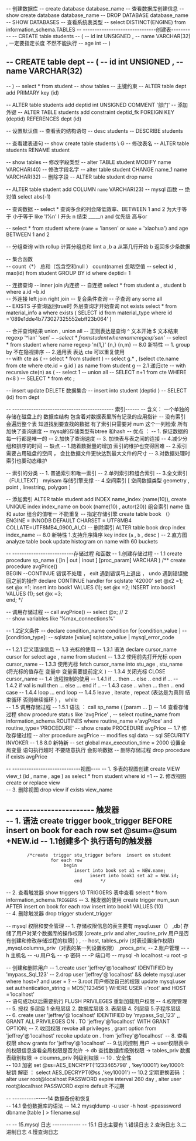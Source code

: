 -- 创建数据库
-- create database database_name
-- 查看数据库创建信息
--  show  create database database_name
-- DROP DATABASE database_name
-- SHOW DATABASES
-- 查看系统表类型
-- select  DISTINCT(ENGINE) from information_schema.TABLES
-- -------------------------------创建表----------
-- CREATE table students
-- (
--  id int UNSIGNED ,
--  name VARCHAR(32) ,   一定要指定长度  不然不能执行
--  age int 
-- )

-- CREATE table dept
-- (
--  id int UNSIGNED ,
--  name VARCHAR(32)   
-- 
-- )
-- select * from student 
-- show tables 
--  主键约束
-- ALTER table dept  add PRIMARY key (id) 

-- ALTER table students add deptid int UNSIGNED  COMMENT  '部门' 
-- 添加外键 
-- ALTER TABLE students add constraint deptid_fk  FOREIGN KEY (deptid) REFERENCES  dept (id) 

--  设置默认值
-- 查看表的结构语句
-- desc students 
-- DESCRIBE students

--  查看建表语句
-- show create table students \ G
-- 修改表名 
-- ALTER table students RENAME student

-- show tables 
-- 修改字段类型
-- alter TABLE student MODIFY name VARCHAR(40)
--  修改字段名字
-- alter table student CHANGE name_1 name  VARCHAR(32)
-- 删除字段
-- ALTER table student drop  name

-- ALTER table student add COLUMN `name` VARCHAR(23) 
--   mysql 函数 
--   绝对值 select abs(-1)


-- 查询数据 
--   select * 查询多余的列会降低效率、BETWEEN 1 and 2  为大于等于  小于等于 like 'l%n' l 开头  n 结束 _____n  and 优先级 高与or 

-- select  * from student  where (`name` = 'lansen' or `name` = 'xiaohua') and age BETWEEN 1 and 2


-- 分组查询  with rollup 计算分组总和   limt   a ,b   a 从第几行开始  b 返回多少条数据

--  集合函数   
   -- count（*）  总和（包含空和null ） count(name) 忽略空值
--  select  id , max(id) from student GROUP BY id  where deptid= 1

--  连接查询
  -- inner join 内连接 
-- 	 自连接  select * from student  a , student b where a.id =b.id           
--  外连接  left join   right join 
-- 复合条件查询 
--  子查询  any some  all    
-- EXISTS 子查询返回true时   外层查询才开始查询   not  exists    select * from material_info a where   exists ( SELECT id from material_type where id ='089e1dde4b773027325552ebff23b064' )

--  合并查询结果 union  , union all 
-- 正则表达是查询 ^ 文本开始 $  文本结束  regexp '^lan' 'sen$'
-- select * from student where name regexp 'sen$'
-- select * from student where name regexp 'n{1,}' {n,} {n,m}
--  8.0 新特性
     --  1. group by 不在隐视排序
     --  2.通用表 表达 cte   可以重复使用 		 
-- 		 with cte as (
-- 		        select * from student )
-- 		          select g.* , (select cte.name from cte where cte.id = g.id  ) as name  from student g 
--     2.1 递归cte
--         with recursive cte(n) as ( 
-- 				                  select 1 
-- 													union all 
-- 													SELECT n+1 from cte WHERE n<8  )
-- 				SELECT * from etc ;

--  insert update DELETE  数据集合
--    	 insert into student (deptid )
-- 		 SELECT (id) from dept 


--  -------------------------------------------  索引------
--   含义： 一个单独的存储在磁盘上的 数据库结构 包含着对数据表里所有记录的应用指针
--    没有索引会遍历整个表  知道找到要查找的数据  有了索引只需要对 num 这个一列检索 所有加快了查询速度
--   mysql的存储类型有btree 和hash 
      -- 优点 ： 
--          1. 保证数据的每一行都是唯一的 
--          2.加快了查询速度 
-- 					3. 加快表与表之间的连接 
--          4.减少分组和排序的时间
-- 			缺点
--          1.随着数据量的增加 索引的维护也变得困难
--          2.索引需要占用磁盘的空间 ， 会比数据文件更快达到最大文件的尺寸
--          3.对数据处理时 索引也要动态维护

--  索引的分类
--     1. 普通索引和唯一索引
--     2.单列索引和组合索引
--     3.全文索引（FULLTEXT） myisam 存储引擎支撑
--     4.空间索引  [ 空间数据类型  geometry , point , linestring, polygon ]

--   添加索引    ALTER table student  add INDEX name_index (name(10)),		 create UNIQUE index index_name on book (name(10) , autor(20))  组合索引  name 值和 autor 组合的值唯一  不能重复
--   指定存储引擎  create table book （） ENGINE = INNODB DEFAULT   CHARSET = UTF8MB4 COLLATE=UTF8MB4_0900_AI_CI
--   删除索引    ALTER table book drop index index_name
--  8.0 新特性   1.支持升序降序  key index (`a` , `b` , desc ) 
--               2.直方图  analyze table book update histogram on name with 60 buckets 

-- --------------------------存储过程 和函数
-- 1.创建存储过程
--    1.1   create procedure sp_name ( [in | out | inout ] [proc_param] VARCHAR )
		/**  create   procedure avgPrice()			 
			BEGIN
			 --CONTINUE 错误不处理  ， exit 遇到错误马上退出  ， undo 遇到错误撤回之前的操作
			 declare CONTINUE handler  for sqlstate '42000' set @x2 =1;  
			 set @x =1;
			 insert into book1 VALUES (1);
			 set @x =2;
		   INSERT into book1 VALUES (1);
	     set @x =3; 	
			end; */
			
-- 			调用存储过程
--  call avgPrice()
--  select @x;   // 2  
--  show variables like '%max_connections%'
		
--    1.2定义条件 
--        declare condition_name condition for [condition_value ]
-- 			 [condition_type]:
-- 			 sqlstate [value] sqlstate_value | mysql_error_code 
			 
-- 		1.2.1 定义错误信息 
--    1.3 光标的使用
--      1.3.1 语法              declare cursor_name cursor for select  age , name  from student 
--      1.3.2 使用前先打开光标  open cursor_name 
--      1.3.3 使用光标          fetch cursor_name into  stu_age , stu_name  (将光标的值存在 变量中 变量需要提前定义 )
--      1.3.4 关闭光标          CLOSE cursor_name 
--    1.4 流程控制的使用
--        1.4.1 if   ... then ...  else .. end if ... 
-- 			  1.4.2 if val is null    then ... else ...  end if .. 
--        1.4.3 case ..  when  ... then .. end case 
--        1.4.4 loop  ... end loop 
--        1.4.5 leave , iterate , repeat (表达是为真则 结束循环  否则继续循环 ) ， while    
--    1.5 调用存储过程
--      1.5.1  语法 ： call sp_name ( [param ... ])
--    1.6 查看存储过程  show   procedure    status like 'avgPrice'  ,
--          select routine_name from information_schema.ROUTINES  where routine_name ='avgPrice' and routine_type='PROCEDURE'
--          show create PROCEDURE avgPrice
--    1.7 修改存储过程
--         alter procedure avgPrice 
--         modifies sql data 
-- 	       sql SECURITY INVOKER 
--    1.8 8.0 新特新
-- 		 set global max_execution_time = 2000  设置全局变量  语句执行超时  不要随意执行 会影响数据
--  删除存储过程  drop  procedure if exists avgPrice

--   -----------------------------视图----
--    1. 多表的视图创建 create VIEW view_t (id , name , age ) as select * from student where id =1 
--    2. 修改视图  create  or replace view 	 
--    3. 删除视图 drop view if exists view_name

--    ----------------------         触发器  
--    1. 语法 create trigger book_trigger BEFORE insert on book for each row set @sum=@sum +NEW.id
--      1.1创建多个 执行语句的触发器 
--        
            /*create  trigger stu_trigger before  insert on student 
    			     for each row 
    				      begin 
    					      insert into book set a1 = NEW.name;
    								insert into book1 set a2 = NEW.id;
    						  end 		*/

--    2. 查看触发器 show triggers \G  		TRIGGERS 表中查看	select * from information_schema.`TRIGGERS`
--    3. 触发器的使用        create trigger num_sun AFTER insert on book for each row insert into book1 VALUES (10)          
-- 	  4. 删除触发器 drop trigger  student_trigger

--    mysql 权限和安全管理
--     1. 存储权限信息的表主要有 mysql.user（） ,db( 存储了用户对某个数据库的操作权限 [create_priv and alter_routine_priv 用户是否有创建和修改存储过程的权限] ) ,
--       host, tables_priv (对表设置操作权限) ,mysql.columns_priv（对表的某一列设置权限） ,procs_priv,
--     2.账户管理
--        -h 主机名
--        -u 用户名
--        -p 密码
--        -P 端口号
--     mysql -h localhost -u root -p 

--     创建和删除用户 
--     1.create user 'jeffrey'@'localhost' IDENTIFIED by 'mypass_Sql_123'
--     2.drop user 'jeffrey'@'localhost'   &&  delete mysql.user where host=? and user = ?
--     3.root 用户修改自己的权限  update mysql.user set authentication_string = MD5('123456') WHERE USER ='root' and HOST ='localhost'   
--     语句成功以后需要执行  FLUSH PRIVILEGES  重新加载用户权限
--     4.权限管理  
--     5. 授权 多层级 1 全局层级  2. 数据库层级  3. 表层级  4. 列层级 5.子程序层级   
--     6. create user 'jeffrey'@'localhost' IDENTIFIED by 'mypass_Sql_123' ,,	GRANT ALL  PRIVILEGES ON *.* TO 'jeffrey'@'localhost' WITH GRANT OPTION;
--     7.  收回权限 revoke all privileges , grant option from  'jeffrey'@'localhost'   recoke update on *.* from  'jeffrey'@'localhost'
--     8. 查看权限   show grants for  'jeffrey'@'localhost' 
--     9.访问控制   用户 -> user权限表中的权限信息查看全局权限是否允许  -> db 查找数据库级别权限 -> tables_priv 数据表级别权限 ->  cloumns_priv 列级别权限
--     10 . 安全性  
--        10.1 加密 set @ss=AES_ENCRYPT('1233465798' , 'key10001')   key10001: 秘钥    解密 ： select AES_DECRYPT(@ss ,'key10001')
--        10.2 定期更换密码  ： alter user root@localhost PASSWORD expire interval 260 day   , alter user root@localhsot PASSWORD expire default 不过期

--           ---------------14 数据备份和恢复  
-- 			14.1 备份数据库的语法
--      14.2 mysqldump -u user -h host -ppasssword dbname [table ] > filename.sql   

--    --           15.mysql 日志  ------------
--      15.1 日志主要有 1.错误日志 2.查询日志 3.二进制日志 4.慢查询日志 